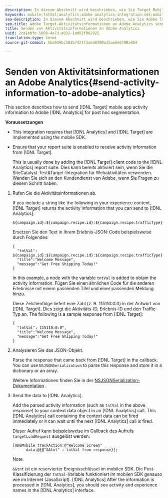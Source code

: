```yaml
---
description: In diesem Abschnitt wird beschrieben, wie Sie Target Mobile App-Aktivitätsinformationen an Adobe Analytics für postAdHoc-Segmentierung senden.
keywords: mobile;tntVal;analytics;adobe analytics;integration;sdk;mobile sdk;
seo-description: In diesem Abschnitt wird beschrieben, wie Sie Adobe Target-Aktivitätsinformationen für mobile Apps zur postAhoc-Segmentierung an Adobe Analytics senden.
seo-title: Adobe Target-Aktivitätsinformationen an Adobe Analytics senden
title: Senden von Aktivitätsinformationen an Adobe Analytics
uuid: 2ca1ebfe-5008-4a73-a032-1ad81f062925
translation-type: tm+mt
source-git-commit: 5ba619bc501b7421f3aed0300a35ae8ed798a884

---
```



# Senden von Aktivitätsinformationen an Adobe Analytics{#send-activity-information-to-adobe-analytics}

This section describes how to send [!DNL Target] mobile app activity information to Adobe [!DNL Analytics] for post hoc segmentation.

**Voraussetzungen**

* This integration requires that [!DNL Analytics] and [!DNL Target] are implemented using the mobile SDK.
* Ensure that your report suite is enabled to receive activity information from [!DNL Target].

   This is usually done by adding the [!DNL Target] client code to the [!DNL Analytics] report suite. Dies kann bereits aktiviert sein, wenn Sie die SiteCatalyst-Test&amp;Target-Integration für Webaktivitäten verwenden. Wenden Sie sich an den Kundendienst von Adobe, wenn Sie Fragen zu diesem Schritt haben.

1. Rufen Sie die Aktivitätsinformationen ab.

   If you include a string like the following in your experience content, [!DNL Target] returns the activity information that you can send to [!DNL Analytics]:

   ```
   ${campaign.id}:${campaign.recipe.id}:${campaign.recipe.trafficType}
   ```

   Ersetzen Sie den Text in Ihrem Erlebnis-JSON-Code beispielsweise durch Folgendes:

   ```
   { 
     "tntVal": ${campaign.id}:${campaign.recipe.id}:${campaign.recipe.trafficType}", 
     "title":"Welcome Message", 
     "message":"Get Free Shipping Today!" 
   }
   ```

   In this example, a node with the variable `tntVal` is added to obtain the activity information. Fügen Sie einen ähnlichen Code für die anderen Erlebnisse mit einem passenden Titel und einer passenden Meldung hinzu.

   Diese Zeichenfolge liefert eine Zahl (z. B. 115110:0:0) in der Antwort von [!DNL Target]. Dies zeigt die Aktivitäts-ID, Erlebnis-ID und den Traffic-Typ an. The following is a sample response from [!DNL Target]:

   ```
   { 
     "tntVal": 115110:0:0", 
     "title":"Welcome Message", 
     "message":"Get Free Shipping Today!" 
   }
   ```

1. Analysieren Sie das JSON-Objekt.

   Parse the response that came back from [!DNL Target] in the callback. You can use `NSJSONSerialization` to parse this response and store it in a dictionary or an array.

   Weitere Informationen finden Sie in der [NSJSONSerialization-Dokumentation](https://developer.apple.com/library/ios/documentation/Foundation/Reference/NSJSONSerialization_Class/#//apple_ref/occ/clm/NSJSONSerialization/JSONObjectWithData:options:error) .

1. Send the data to [!DNL Analytics].

   Add the parsed activity information (such as `tntVal` in the above response) to your context data object in an [!DNL Analytics] call. This [!DNL Analytics] call containing the context data can be fired immediately or it can wait until the next [!DNL Analytics] call is fired.

   Dieser Aufruf kann beispielsweise im Callback des Aufrufs `targetLoadRequest` ausgelöst werden:

   ```
   [ADBMobile trackAction:@"Welcome Screen"  
         data:@{@"&&tnt" : tntVal from response}];
   ```

   >[!NOTE]
   >
   >`&&tnt` ist ein reservierter Ereignisschlüssel im mobilen SDK. Die Post-Klassifizierung der `tntVal`-Variable funktioniert im mobilen SDK genauso wie im Internet (JavaScript). [!DNL Analytics] After the information is processed in [!DNL Analytics], you should see activity and experience names in the [!DNL Analytics] interface.

